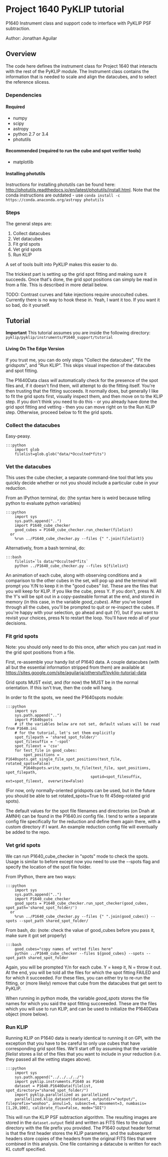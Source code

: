 # Project 1640 PyKLIP tutorial

P1640 Instrument class and support code to interface with PyKLIP PSF subtraction.

Author: Jonathan Aguilar

## Overview

The code here defines the instrument class for Project 1640 that interacts with the rest of the PyKLIP module. The Instrument class contains the information that is needed to scale and align the datacubes, and to select the reference slicess. 

### Dependencies
#### Required
* numpy
* scipy
* astropy
* python 2.7 or 3.4
* photutils
#### Recommended (required to run the cube and spot verifier tools)
* matplotlib

#### Installing photutils ####
Instructions for installing photutils can be found here: http://photutils.readthedocs.io/en/latest/photutils/install.html. Note that the conda instructions are outdated - use `conda install -c https://conda.anaconda.org/astropy photutils`


### Steps
The general steps are: 

1. Collect datacubes
1. Vet datacubes
1. Fit grid spots
1. Vet grid spots
1. Run KLIP

A set of tools built into PyKLIP makes this easier to do.

The trickiest part is setting up the grid spot fitting and making sure it succeeds. Once that's done, the grid spot positions can simply be read in from a file. This is described in more detail below.

TODO: Contrast curves and fake injections require unocculted cubes. Currently there is no way to hook these in. Yeah, I want it too. If you want it so bad, do it yourself.


## Tutorial

**Important** This tutorial assumes you are inside the following directory:
`pyklip/pyklip/instruments/P1640_support/tutorial`

#### Living On The Edge Version
If you trust me, you can do only steps "Collect the datacubes", "Fit the gridspots", and "Run KLIP". This skips visual inspection of the datacubes and spot fitting.

The P1640Data class *will* automatically check for the presence of the spot files and, if it doesn't find them, will attempt to do the fitting itself. You're then trusting that the fitting succeeds. It normally does, but generally I like to fit the grid spots first, visually inspect them, and then move on to the KLIP step.  If you don't think you need to do this - or you already have done the grid spot fitting and vetting - then you can move right on to the Run KLIP step. Otherwise, proceed below to fit the grid spots.

### Collect the datacubes
Easy-peasy.

    :::python
        import glob
        filelist=glob.glob("data/*Occulted*fits")

### Vet the datacubes
This uses the cube checker, a separate command-line tool that lets you quickly decide whether or not you should include a particular cube in your reduction.

From an IPython terminal, do: (the syntax here is weird because telling python to evaluate python variables)

    :::python
        import sys
        sys.path.append("..")
        import P1640_cube_checker
        good_cubes = P1640_cube_checker.run_checker(filelist)
      or
        %run ../P1640_cube_checker.py --files {" ".join(filelist)}
        
Alternatively, from a bash terminal, do:

    :::bash
        filelist=`ls data/*Occulted*fits`
        python ../P1640_cube_checker.py --files ${filelist}

An animation of each cube, along with observing conditions and a comparison to the other cubes in the set, will pop up and the terminal will prompt you Y/N to keep it in the "good cubes" list. These are the files that you will keep for KLIP. If you like the cube, press Y. If you don't, press N. All the Y's will be spit out in a copy-pasteable format at the end, and stored in memory (in this case, in the variable *good_cubes*). After you've looped through all the cubes, you'll be prompted to quit or re-inspect the cubes. If you're happy with your selection, go ahead and quit (Y), but if you want to revisit your choices, press N to restart the loop. You'll have redo all of your decisions.

### Fit grid spots
Note: you should only need to do this once, after which you can just read in the grid spot positions from a file.

First, re-assemble your handy list of P1640 data. A couple datacubes (with all but the essential information stripped from them) are available at https://sites.google.com/site/aguilarja/otherstuff/pyklip-tutorial-data 

Grid spots MUST exist, and (for now) the MUST be in the normal orientation. If this isn't true, then the code will hang. 

In order to fit the spots, we need the P1640spots module:

    :::python
        import sys
        sys.path.append("..")
        import P1640spots
        # if the variables below are not set, default values will be read from P1640.ini
        # for the tutorial, let's set them explicitly
        spot_filepath = 'shared_spot_folder/'
        spot_filesuffix = '-spot'
        spot_fileext = 'csv'
        for test_file in good_cubes:
            spot_positions = P1640spots.get_single_file_spot_positions(test_file, rotated_spots=False)
            P1640spots.write_spots_to_file(test_file, spot_positions, spot_filepath, 
                                          spotid=spot_filesuffix, ext=spot_fileext,  overwrite=False)
                                           
(For now, only normally-oriented gridspots can be used, but in the future you should be able to set rotated_spots=True to fit 45deg-rotated grid spots).

The default values for the spot file filenames and directories (on Dnah at AMNH) can be found in the P1640.ini config file. I tend to write a separate config file specifically for the reduction and define them again there, with a custom directory if I want. An example reduction config file will eventually be added to the repo.

### Vet grid spots
We can run P1640_cube_checker in "spots" mode to check the spots. Usage is similar to before except now you need to use the --spots flag and specify the location of the spot file folder.

From IPython, there are two ways:

    :::python
        import sys
        sys.path.append("..")
        import P1640_cube_checker
        good_spots = P1640_cube_checker.run_spot_checker(good_cubes, spot_path='shared_spot_folder/')
      or
        %run ../P1640_cube_checker.py --files {" ".join(good_cubes)} --spots --spot_path shared_spot_folder/

From bash, do: (note: check the value of good_cubes before you pass it, make sure it got set properly)

    :::bash
        good_cubes="copy names of vetted files here"
        python ../P1640_cube_checker --files ${good_cubes} --spots --spot_path shared_spot_folder


Again, you will be prompted Y/n for each cube. Y = keep it, N = throw it out. At the end, you will be told all the files for which the spot fitting FAILED and for which it succeeded. For these files, you can either try to re-run the fitting, or (more likely) remove that cube from the datacubes that get sent to PyKLIP.

When running in python mode, the variable *good_spots* stores the file names for which you said the spot fitting succeeeded. These are the files which you will use to run KLIP, and can be used to initialize the P1640Data object (more below). 

### Run KLIP

Running KLIP on P1640 data is nearly identical to running it on GPI, with the exception that you have to be careful to only use cubes that have corresponding grid spot files. We'll start off by assuming that the variable *filelist* stores a list of the files that you want to include in your reduction (i.e. they passed all the vetting stages above). 

    :::python
        import sys
        sys.path.append("../../../../")
        import pyklip.instruments.P1640 as P1640
        dataset = P1640.P1640Data(filelist, spot_directory="shared_spot_folder/")
        import pyklip.parallelized as parallelized
        parallelized.klip_dataset(dataset, outputdir="output/", fileprefix="woohoo", annuli=5, subsect=4, movement=3, numbasis=[1,20,100], calibrate_flux=False, mode="SDI")

This will run the KLIP PSF subtraction algorithm. The resulting images are stored in the `dataset.output` field and written as FITS files to the output directory with the file prefix you provided. The P1640 output header format is that the first header stores the KLIP parameters, and the subsequent headers store copies of the headers from the original FITS files that were combined in this analysis. One file containing a datacube is written for each KL cutoff specified.



